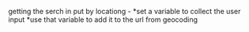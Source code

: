 
getting the serch in put by locationg -
*set a variable to collect the user input 
*use that variable to add it to the url from geocoding 
